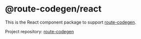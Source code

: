 # @route-codegen/react

This is the React component package to support [route-codegen](https://github.com/eddeee888/route-codegen).

Project repository: [route-codegen](https://github.com/eddeee888/route-codegen)
